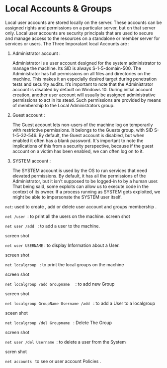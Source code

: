 # Local Accounts & Groups 
Local user accounts are stored locally on the server. These accounts can be assigned rights and permissions on a particular server, but on that server only. Local user accounts are security principals that are used to secure and manage access to the resources on a standalone or member server for services or users. The Three Imporatant local Accounts are : 

1. Administrator account : <p> Administrator is a user account designed for the system administrator to manage the machine. Its SID is always S-1-5-domain-500. The Administrator has full permissions on all files and directories on the machine. This makes it an especially desired target during penetration tests and security audits. It’s important to note that the Administrator account is disabled by default on Windows 10. During initial account creation, another user account will usually be assigned administrative permissions to act in its stead. Such permissions are provided by means of membership to the Local Administrators group.</p>
2. Guest account :<p>The Guest account lets non-users of the machine log on temporarily with restrictive permissions. It belongs to the Guests group, with SID S-1-5-32-546. By default, the Guest account is disabled, but when enabled it often has a blank password. It's important to note the implications of this from a security perspective, because if the guest account on a victim has been enabled, we can often log on to it.</p>

3. SYSTEM account : <p> The SYSTEM account is used by the OS to run services that need elevated permissions. By default, it has all the permissions of the Administrator, but it isn't supposed to be logged-in to by a human user. That being said, some exploits can allow us to execute code in the context of its owner. If a process running as SYSTEM gets exploited, we might be able to impersonate the SYSTEM user itself.</p>

```net```: used to create , add or delete user account and groups membership .

```net /user ```: to print all the users on the machine.
screen shot 

```net user /add ``` : to add a user to the machine.

screen shot 

```net user USERNAME``` : to display Information about a User.

screen shot 

```net localgroup ``` : to print the local groups on the machine 

screen shot 

```net localgroup /add Groupname  ``` : to add new Group 

screen shot 

```net localgroup GroupName Username /add ``` : to add a User to a localgroup 

sceen shot 

```net localgroup /del Groupname ``` : Delete The Group 

screen shot 

```net user /del Username ```: to delete a user from the System 

scren shot 

```net accounts ``` to see or  user account Policies .



   
